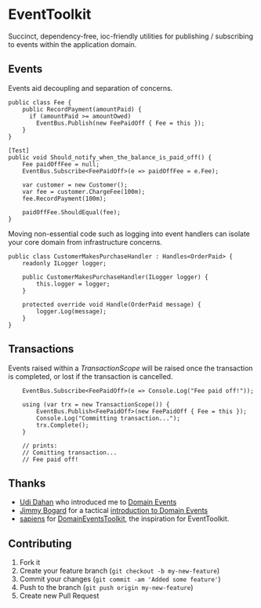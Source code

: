 # EventToolkit

Succinct, dependency-free, ioc-friendly utilities for publishing / subscribing to events within the application domain.

## Events

Events aid decoupling and separation of concerns.

    public class Fee {
        public RecordPayment(amountPaid) {
          if (amountPaid >= amountOwed)
            EventBus.Publish(new FeePaidOff { Fee = this });
        }
    }

    [Test]
    public void Should_notify_when_the_balance_is_paid_off() {
        Fee paidOffFee = null;
        EventBus.Subscribe<FeePaidOff>(e => paidOffFee = e.Fee);

        var customer = new Customer();
        var fee = customer.ChargeFee(100m);
        fee.RecordPayment(100m);

        paidOffFee.ShouldEqual(fee);
    }

Moving non-essential code such as logging into event handlers can isolate your core domain from infrastructure concerns.

    public class CustomerMakesPurchaseHandler : Handles<OrderPaid> {
        readonly ILogger logger;

        public CustomerMakesPurchaseHandler(ILogger logger) {
            this.logger = logger;
        }

        protected override void Handle(OrderPaid message) {
            logger.Log(message);
        }
    }

## Transactions

Events raised within a *TransactionScope* will be raised once the transaction is completed, or lost if the transaction is cancelled.

        EventBus.Subscribe<FeePaidOff>(e => Console.Log("Fee paid off!"));

        using (var trx = new TransactionScope()) {
            EventBus.Publish<FeePaidOff>(new FeePaidOff { Fee = this });
            Console.Log("Committing transaction...");
            trx.Complete();
        }

        // prints:
        // Comitting transaction...
        // Fee paid off!

## Thanks

* [Udi Dahan](http://www.udidahan.com) who introduced me to [Domain Events](http://www.udidahan.com/2009/06/14/domain-events-salvation/)
* [Jimmy Bogard](http://lostechies.com/jimmybogard) for a tactical [introduction to Domain Events](http://lostechies.com/jimmybogard/2010/04/08/strengthening-your-domain-domain-events/)
* [sapiens](http://github.com/sapiens) for [DomainEventsToolkit](http://github.com/sapiens/DomainEventsToolkit),
  the inspiration for EventToolkit.

## Contributing

1. Fork it
2. Create your feature branch (`git checkout -b my-new-feature`)
3. Commit your changes (`git commit -am 'Added some feature'`)
4. Push to the branch (`git push origin my-new-feature`)
5. Create new Pull Request